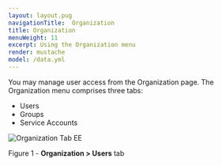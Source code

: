 ```yaml
---
layout: layout.pug
navigationTitle:  Organization
title: Organization
menuWeight: 11
excerpt: Using the Organization menu
render: mustache
model: /data.yml
---
```


You may manage user access from the Organization page. The Organization menu comprises three tabs:

- Users
- Groups
- Service Accounts

![Organization Tab EE](/1.14/img/GUI-Organization-Users-Users_List_Empty-1_12.png)

Figure 1 - **Organization > Users** tab
